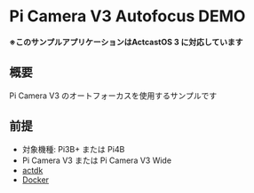 # Pi Camera V3 Autofocus DEMO

**※このサンプルアプリケーションはActcastOS 3 に対応しています**

## 概要

Pi Camera V3 のオートフォーカスを使用するサンプルです

## 前提

- 対象機種: Pi3B+ または Pi4B
- Pi Camera V3 または Pi Camera V3 Wide
- [actdk](https://actcast.io/docs/ja/ForVendor/ApplicationDevelopment/GettingStarted/ActDK/)
- [Docker](https://www.docker.com/)
